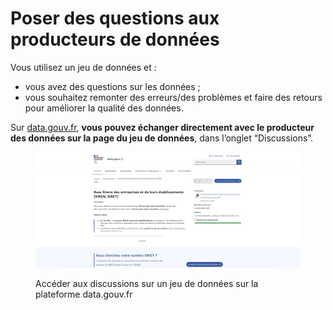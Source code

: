 # Poser des questions aux producteurs de données

Vous utilisez un jeu de données et :

* vous avez des questions sur les données ;
* vous souhaitez remonter des erreurs/des problèmes et faire des retours pour améliorer la qualité des données.

Sur [data.gouv.fr](http://data.gouv.fr), **vous pouvez échanger directement avec le producteur des données sur la page du jeu de données**, dans l’onglet “Discussions”.

<figure><img src="../../.gitbook/assets/Sep-17-2024 09-32-21.gif" alt=""><figcaption><p>Accéder aux discussions sur un jeu de données sur la plateforme data.gouv.fr</p></figcaption></figure>
